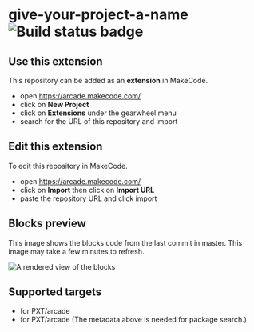 # give-your-project-a-name ![Build status badge](https://github.com/cotton-burger/give-your-project-a-name/workflows/MakeCode/badge.svg)



## Use this extension

This repository can be added as an **extension** in MakeCode.

* open https://arcade.makecode.com/
* click on **New Project**
* click on **Extensions** under the gearwheel menu
* search for the URL of this repository and import

## Edit this extension

To edit this repository in MakeCode.

* open https://arcade.makecode.com/
* click on **Import** then click on **Import URL**
* paste the repository URL and click import

## Blocks preview

This image shows the blocks code from the last commit in master.
This image may take a few minutes to refresh.

![A rendered view of the blocks](https://github.com/cotton-burger/give-your-project-a-name/raw/master/.makecode/blocks.png)

## Supported targets

* for PXT/arcade
* for PXT/arcade
(The metadata above is needed for package search.)

